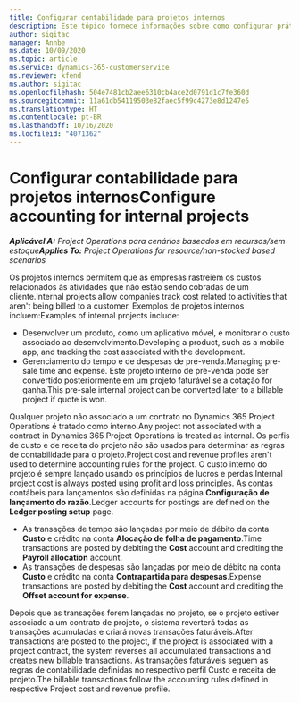 ```yaml
---
title: Configurar contabilidade para projetos internos
description: Este tópico fornece informações sobre como configurar práticas de contabilidade para projetos internos no Project Operations.
author: sigitac
manager: Annbe
ms.date: 10/09/2020
ms.topic: article
ms.service: dynamics-365-customerservice
ms.reviewer: kfend
ms.author: sigitac
ms.openlocfilehash: 504e7481cb2aee6310cb4ace2d0791d1c7fe360d
ms.sourcegitcommit: 11a61db54119503e82faec5f99c4273e8d1247e5
ms.translationtype: HT
ms.contentlocale: pt-BR
ms.lasthandoff: 10/16/2020
ms.locfileid: "4071362"
---
```

# <a name="configure-accounting-for-internal-projects"></a><span data-ttu-id="8cd36-103">Configurar contabilidade para projetos internos</span><span class="sxs-lookup"><span data-stu-id="8cd36-103">Configure accounting for internal projects</span></span>

<span data-ttu-id="8cd36-104">_**Aplicável A:** Project Operations para cenários baseados em recursos/sem estoque_</span><span class="sxs-lookup"><span data-stu-id="8cd36-104">_**Applies To:** Project Operations for resource/non-stocked based scenarios_</span></span>

<span data-ttu-id="8cd36-105">Os projetos internos permitem que as empresas rastreiem os custos relacionados às atividades que não estão sendo cobradas de um cliente.</span><span class="sxs-lookup"><span data-stu-id="8cd36-105">Internal projects allow companies track cost related to activities that aren't being billed to a customer.</span></span> <span data-ttu-id="8cd36-106">Exemplos de projetos internos incluem:</span><span class="sxs-lookup"><span data-stu-id="8cd36-106">Examples of internal projects include:</span></span>

- <span data-ttu-id="8cd36-107">Desenvolver um produto, como um aplicativo móvel, e monitorar o custo associado ao desenvolvimento.</span><span class="sxs-lookup"><span data-stu-id="8cd36-107">Developing a product, such as a mobile app, and tracking the cost associated with the development.</span></span>
- <span data-ttu-id="8cd36-108">Gerenciamento do tempo e de despesas de pré-venda.</span><span class="sxs-lookup"><span data-stu-id="8cd36-108">Managing pre-sale time and expense.</span></span> <span data-ttu-id="8cd36-109">Este projeto interno de pré-venda pode ser convertido posteriormente em um projeto faturável se a cotação for ganha.</span><span class="sxs-lookup"><span data-stu-id="8cd36-109">This pre-sale internal project can be converted later to a billable project if quote is won.</span></span>

<span data-ttu-id="8cd36-110">Qualquer projeto não associado a um contrato no Dynamics 365 Project Operations é tratado como interno.</span><span class="sxs-lookup"><span data-stu-id="8cd36-110">Any project not associated with a contract in Dynamics 365 Project Operations is treated as internal.</span></span> <span data-ttu-id="8cd36-111">Os perfis de custo e de receita do projeto não são usados para determinar as regras de contabilidade para o projeto.</span><span class="sxs-lookup"><span data-stu-id="8cd36-111">Project cost and revenue profiles aren't used to determine accounting rules for the project.</span></span> <span data-ttu-id="8cd36-112">O custo interno do projeto é sempre lançado usando os princípios de lucros e perdas.</span><span class="sxs-lookup"><span data-stu-id="8cd36-112">Internal project cost is always posted using profit and loss principles.</span></span> <span data-ttu-id="8cd36-113">As contas contábeis para lançamentos são definidas na página **Configuração de lançamento do razão**.</span><span class="sxs-lookup"><span data-stu-id="8cd36-113">Ledger accounts for postings are defined on the **Ledger posting setup** page.</span></span>

- <span data-ttu-id="8cd36-114">As transações de tempo são lançadas por meio de débito da conta **Custo** e crédito na conta **Alocação de folha de pagamento**.</span><span class="sxs-lookup"><span data-stu-id="8cd36-114">Time transactions are posted by debiting the **Cost** account and crediting the **Payroll allocation** account.</span></span>
- <span data-ttu-id="8cd36-115">As transações de despesas são lançadas por meio de débito na conta **Custo** e crédito na conta **Contrapartida para despesas**.</span><span class="sxs-lookup"><span data-stu-id="8cd36-115">Expense transactions are posted by debiting the **Cost** account and crediting the **Offset account for expense**.</span></span>

<span data-ttu-id="8cd36-116">Depois que as transações forem lançadas no projeto, se o projeto estiver associado a um contrato de projeto, o sistema reverterá todas as transações acumuladas e criará novas transações faturáveis.</span><span class="sxs-lookup"><span data-stu-id="8cd36-116">After transactions are posted to the project, if the project is associated with a project contract, the system reverses all accumulated transactions and creates new billable transactions.</span></span> <span data-ttu-id="8cd36-117">As transações faturáveis seguem as regras de contabilidade definidas no respectivo perfil Custo e receita de projeto.</span><span class="sxs-lookup"><span data-stu-id="8cd36-117">The billable transactions follow the accounting rules defined in respective Project cost and revenue profile.</span></span>


